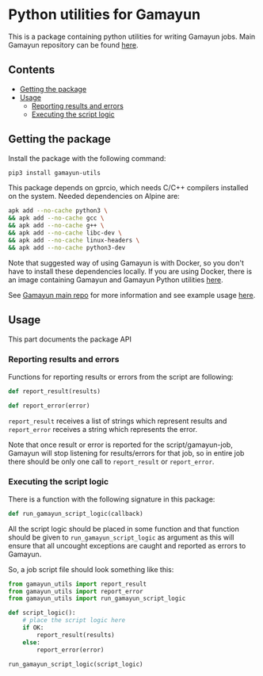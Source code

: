 # Python utilities for Gamayun

This is a package containing python utilities for writing Gamayun jobs. 
Main Gamayun repository can be found [here](https://github.com/ivan-brko/Gamayun).

## Contents
* [Getting the package](#getting-package)
* [Usage](#usage)
  * [Reporting results and errors](#reporting-results)
  * [Executing the script logic](#executing-script-logic)

<a name="getting-package"></a>
## Getting the package

Install the package with the following command:
```bash
pip3 install gamayun-utils
```

This package depends on gprcio, which needs C/C++ compilers installed on the system.
Needed dependencies on Alpine are:
```sh
apk add --no-cache python3 \
&& apk add --no-cache gcc \
&& apk add --no-cache g++ \
&& apk add --no-cache libc-dev \
&& apk add --no-cache linux-headers \
&& apk add --no-cache python3-dev
```
Note that suggested way of using Gamayun is with Docker, so you don't have to install these dependencies locally. If you are using Docker, there is an image containing Gamayun and Gamayun Python utilities [here](https://hub.docker.com/repository/docker/ibrko/gamayun_py_utils). 

See [Gamayun main repo](https://github.com/ivan-brko/Gamayun) for more information and see example usage [here](https://github.com/ivan-brko/GamayunConfigurationSample).

<a name="usage"></a>
## Usage
This part documents the package API

<a name="reporting-results"></a>
### Reporting results and errors

Functions for reporting results or errors from the script are following:

```python
def report_result(results)
```
```python
def report_error(error)
```

```report_result``` receives a list of strings which represent results and ```report_error``` receives a string which represents the error.

Note that once result or error is reported for the script/gamayun-job, Gamayun will stop listening for results/errors for that job, so in entire job there should be only one call to ```report_result``` or ```report_error```.

<a name="executing-script-logic"></a>
### Executing the script logic

There is a function with the following signature in this package:
```python 
def run_gamayun_script_logic(callback)
```

All the script logic should be placed in some function and that function should be given to ```run_gamayun_script_logic``` as argument as this will ensure that all uncought exceptions are caught and reported as errors to Gamayun. 

So, a job script file should look something like this:
```python
from gamayun_utils import report_result
from gamayun_utils import report_error
from gamayun_utils import run_gamayun_script_logic

def script_logic():
    # place the script logic here
    if OK:
        report_result(results)
    else:
        report_error(error)

run_gamayun_script_logic(script_logic)
```